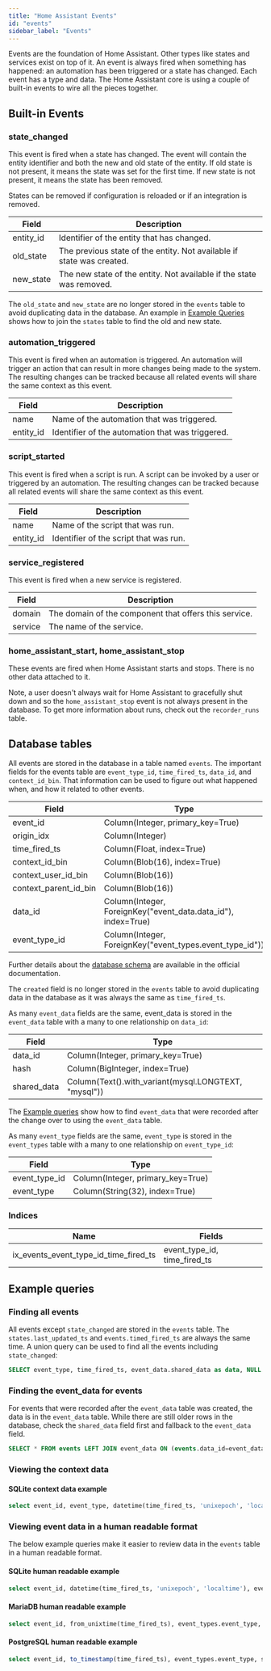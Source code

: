 ```yaml
---
title: "Home Assistant Events"
id: "events"
sidebar_label: "Events"
---
```


Events are the foundation of Home Assistant. Other types like states and services exist on top of it. An event is always fired when something has happened: an automation has been triggered or a state has changed. Each event has a type and data. The Home Assistant core is using a couple of built-in events to wire all the pieces together.

## Built-in Events

### state_changed

This event is fired when a state has changed. The event will contain the entity identifier and both the new and old state of the entity. If old state is not present, it means the state was set for the first time. If new state is not present, it means the state has been removed.

States can be removed if configuration is reloaded or if an integration is removed.

| Field     | Description                                                           |
| --------- | --------------------------------------------------------------------- |
| entity_id | Identifier of the entity that has changed.                            |
| old_state | The previous state of the entity. Not available if state was created. |
| new_state | The new state of the entity. Not available if the state was removed.  |

The `old_state` and `new_state` are no longer stored in the `events` table to avoid duplicating data in the database. An example in [Example Queries](#example-queries) shows how to join the `states` table to find the old and new state.

### automation_triggered

This event is fired when an automation is triggered. An automation will trigger an action that can result in more changes being made to the system. The resulting changes can be tracked because all related events will share the same context as this event.

| Field     | Description                                      |
| --------- | ------------------------------------------------ |
| name      | Name of the automation that was triggered.       |
| entity_id | Identifier of the automation that was triggered. |

### script_started

This event is fired when a script is run. A script can be invoked by a user or triggered by an automation. The resulting changes can be tracked because all related events will share the same context as this event.

| Field     | Description                            |
| --------- | -------------------------------------- |
| name      | Name of the script that was run.       |
| entity_id | Identifier of the script that was run. |

### service_registered

This event is fired when a new service is registered.

| Field   | Description                                           |
| ------- | ----------------------------------------------------- |
| domain  | The domain of the component that offers this service. |
| service | The name of the service.                              |

### home_assistant_start, home_assistant_stop

These events are fired when Home Assistant starts and stops. There is no other data attached to it.

Note, a user doesn't always wait for Home Assistant to gracefully shut down and so the `home_assistant_stop` event is not always present in the database. To get more information about runs, check out the `recorder_runs` table.

## Database tables

All events are stored in the database in a table named `events`. The important fields for the events table are `event_type_id`, `time_fired_ts`, `data_id`, and `context_id_bin`. That information can be used to figure out what happened when, and how it related to other events.

| Field                 | Type                                                                 |
| --------------------- | -------------------------------------------------------------------- |
| event_id              | Column(Integer, primary_key=True)                                    |
| origin_idx            | Column(Integer)                                                      |
| time_fired_ts         | Column(Float, index=True)                                            |
| context_id_bin        | Column(Blob(16), index=True)                                         |
| context_user_id_bin   | Column(Blob(16))                                                     |
| context_parent_id_bin | Column(Blob(16))                                                     |
| data_id               | Column(Integer, ForeignKey("event_data.data_id"), index=True)        |
| event_type_id         | Column(Integer, ForeignKey("event_types.event_type_id"))             |

Further details about the [database schema](https://www.home-assistant.io/docs/backend/database/#schema) are available in the official documentation.

The `created` field is no longer stored in the `events` table to avoid duplicating data in the database as it was always the same as `time_fired_ts`.

As many `event_data` fields are the same, event_data is stored in the `event_data` table with a many to one relationship on `data_id`:

| Field             | Type                                                                 |
| ----------------- | -------------------------------------------------------------------- |
| data_id           | Column(Integer, primary_key=True)                                    |
| hash              | Column(BigInteger, index=True)                                       |
| shared_data       | Column(Text().with_variant(mysql.LONGTEXT, "mysql"))                 |

The [Example queries](#example-queries) show how to find `event_data` that were recorded after the change over to using the `event_data` table.

As many `event_type` fields are the same, `event_type` is stored in the `event_types` table with a many to one relationship on `event_type_id`:

| Field             | Type                                                                 |
| ----------------- | -------------------------------------------------------------------- |
| event_type_id     | Column(Integer, primary_key=True)                                    |
| event_type        | Column(String(32), index=True)                                       |

### Indices

| Name                                  | Fields                       |
| ------------------------------------- | ---------------------------- |
| ix_events_event_type_id_time_fired_ts | event_type_id, time_fired_ts |

## Example queries

### Finding all events

All events except `state_changed` are stored in the `events` table. The `states.last_updated_ts` and `events.timed_fired_ts` are always the same time. A union query can be used to find all the events including `state_changed`:

```sql
SELECT event_type, time_fired_ts, event_data.shared_data as data, NULL as attributes, context_id FROM events LEFT JOIN event_data ON (events.data_id=event_data.data_id) UNION ALL select 'state_changed' as event_type, last_updated_ts as time_fired_ts, NULL as data, state_attributes.shared_attrs as attributes, context_id from states LEFT JOIN state_attributes ON states.attributes_id = state_attributes.attributes_id;
```

### Finding the event_data for events

For events that were recorded after the `event_data` table was created, the data is in the `event_data` table. While there are still older rows in the database, check the `shared_data` field first and fallback to the `event_data` field.

```sql
SELECT * FROM events LEFT JOIN event_data ON (events.data_id=event_data.data_id);
```

### Viewing the context data

#### SQLite context data example

```sql
select event_id, event_type, datetime(time_fired_ts, 'unixepoch', 'localtime'), hex(context_id_bin), hex(context_parent_id_bin) from events;
```

### Viewing event data in a human readable format

The below example queries make it easier to review data in the `events` table in a human readable format.

#### SQLite human readable example

```sql
select event_id, datetime(time_fired_ts, 'unixepoch', 'localtime'), event_types.event_type, shared_data, hex(context_id_bin) from events left join event_data on (events.data_id=event_data.data_id) left join event_types on (events.event_type_id=event_types.event_type_id)
```

#### MariaDB human readable example

```sql
select event_id, from_unixtime(time_fired_ts), event_types.event_type, shared_data, hex(context_id_bin) from events left join event_data on (events.data_id=event_data.data_id) left join event_types on (events.event_type_id=event_types.event_type_id)
```

#### PostgreSQL human readable example

```sql
select event_id, to_timestamp(time_fired_ts), event_types.event_type, shared_data, context_id_bin from events left join event_data on (events.data_id=event_data.data_id) left join event_types on (events.event_type_id=event_types.event_type_id);
```
